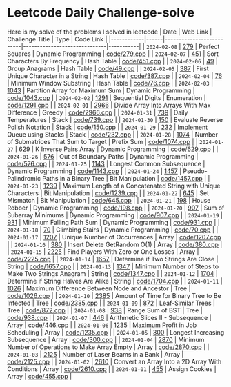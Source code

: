# Leetcode Daily Challenge-solve
Here is my solve of the problems I solved in leetcode
| Date       |   Web Link  | Challenge Title          | Type                         | Code Link |
|------------|------|--------------------------|------------------------------|-----------|
| `2024-02-08` | [279](https://leetcode.com/problems/perfect-squares/description/) | Perfect Squares | Dynamic Programming | [code/279.cpp](code/279.cpp) |
| `2024-02-07` | [451](https://leetcode.com/problems/sort-characters-by-frequency/description/) | Sort Characters By Frequency | Hash Table | [code/451.cpp](code/451.cpp) |
| `2024-02-06` | [49](https://leetcode.com/problems/group-anagrams/description/) | Group Anagrams | Hash Table | [code/49.cpp](code/49.cpp) |
| `2024-02-05` | [387](https://leetcode.com/problems/first-unique-character-in-a-string/description/) | First Unique Character in a String | Hash Table | [code/387.cpp](code/387.cpp) |
| `2024-02-04` | [76](https://leetcode.com/problems/minimum-window-substring/description/) | Minimum Window Substring | Hash Table | [code/76.cpp](code/76.cpp) |
| `2024-02-03` | [1043](https://leetcode.com/problems/partition-array-for-maximum-sum/description/) | Partition Array for Maximum Sum | Dynamic Programming | [code/1043.cpp](code/1043.cpp) |
| `2024-02-02` | [1291](https://leetcode.com/problems/sequential-digits/description/) | Sequential Digits | Enumeration | [code/1291.cpp](code/1291.cpp) |
| `2024-02-01` | [2966](https://leetcode.com/problems/divide-array-into-arrays-with-max-difference/description/) | Divide Array Into Arrays With Max Difference | Greedy | [code/2966.cpp](code/2966.cpp) |
| `2024-01-31` | [739](https://leetcode.com/problems/daily-temperatures/description/) | Daily Temperatures | Stack | [code/739.cpp](code/739.cpp) |
| `2024-01-30` | [150](https://leetcode.com/problems/evaluate-reverse-polish-notation/description/) | Evaluate Reverse Polish Notation | Stack | [code/150.cpp](code/150.cpp) |
| `2024-01-29` | [232](https://leetcode.com/problems/implement-queue-using-stacks/description/) | Implement Queue using Stacks | Stack | [code/232.cpp](code/232.cpp) |
| `2024-01-28` | [1074](https://leetcode.com/problems/number-of-submatrices-that-sum-to-target/description/) | Number of Submatrices That Sum to Target | Prefix Sum | [code/1074.cpp](code/1074.cpp) |
| `2024-01-27` | [629](https://leetcode.com/problems/k-inverse-pairs-array/description/) | K Inverse Pairs Array | Dynamic Programming | [code/629.cpp](code/629.cpp) |
| `2024-01-26` | [576](https://leetcode.com/problems/out-of-boundary-paths/description/) | Out of Boundary Paths | Dynamic Programming | [code/576.cpp](code/576.cpp) |
| `2024-01-25` | [1143](https://leetcode.com/problems/longest-common-subsequence/description/) | Longest Common Subsequence | Dynamic Programming | [code/1143.cpp](code/1143.cpp) |
| `2024-01-24` | [1457](https://leetcode.com/problems/pseudo-palindromic-paths-in-a-binary-tree/description/) | Pseudo-Palindromic Paths in a Binary Tree | Bit Manipulation | [code/1457.cpp](code/1457.cpp) |
| `2024-01-23` | [1239](https://leetcode.com/problems/maximum-length-of-a-concatenated-string-with-unique-characters/description/) | Maximum Length of a Concatenated String with Unique Characters | Bit Manipulation | [code/1239.cpp](code/1239.cpp) |
| `2024-01-22` | [645](https://leetcode.com/problems/set-mismatch/description/) | Set Mismatch | Bit Manipulation | [code/645.cpp](code/645.cpp) |
| `2024-01-21` | [198](https://leetcode.com/problems/house-robber/description/) | House Robber | Dynamic Programming | [code/198.cpp](code/198.cpp) |
| `2024-01-20` | [907](https://leetcode.com/problems/sum-of-subarray-minimums/description/) | Sum of Subarray Minimums | Dynamic Programming | [code/907.cpp](code/907.cpp) |
| `2024-01-19` | [931](https://leetcode.com/problems/minimum-falling-path-sum/description/) | Minimum Falling Path Sum | Dynamic Programming | [code/931.cpp](code/931.cpp) |
| `2024-01-18` | [70](https://leetcode.com/problems/climbing-stairs/description/) | Climbing Stairs | Dynamic Programming | [code/70.cpp](code/70.cpp) |
| `2024-01-17` | [1207](https://leetcode.com/problems/unique-number-of-occurrences/description/) | Unique Number of Occurrences | Array | [code/1207.cpp](code/1207.cpp) |
| `2024-01-16` | [380](https://leetcode.com/problems/insert-delete-getrandom-o1/description/) | Insert Delete GetRandom O(1) | Array | [code/380.cpp](code/380.cpp) |
| `2024-01-15` | [2225](https://leetcode.com/problems/find-players-with-zero-or-one-losses/description/) | Find Players With Zero or One Losses | Array | [code/2225.cpp](code/2225.cpp) |
| `2024-01-14` | [1657](https://leetcode.com/problems/determine-if-two-strings-are-close/description/) | Determine if Two Strings Are Close | String | [code/1657.cpp](code/1657.cpp) |
| `2024-01-13` | [1347](https://leetcode.com/problems/minimum-number-of-steps-to-make-two-strings-anagram/description/) | Minimum Number of Steps to Make Two Strings Anagram | String | [code/1347.cpp](code/1347.cpp) |
| `2024-01-12` | [1704](https://leetcode.com/problems/determine-if-string-halves-are-alike/) | Determine if String Halves Are Alike | String | [code/1704.cpp](code/1704.cpp) |
| `2024-01-11` | [1026](https://leetcode.com/problems/maximum-difference-between-node-and-ancestor/) | Maximum Difference Between Node and Ancestor | Tree | [code/1026.cpp](code/1026.cpp) |
| `2024-01-10` | [2385](https://leetcode.com/problems/amount-of-time-for-binary-tree-to-be-infected/description/) | Amount of Time for Binary Tree to Be Infected | Tree | [code/2385.cpp](code/2385.cpp) |
| `2024-01-09` | [872](https://leetcode.com/problems/leaf-similar-trees/description/) | Leaf-Similar Trees | Tree | [code/872.cpp](code/872.cpp) |
| `2024-01-08` | [938](https://www.leetcode.com/problems/range-sum-of-bst/) | Range Sum of BST | Tree | [code/938.cpp](code/938.cpp) |
| `2024-01-07` | [446](https://www.leetcode.com/problems/arithmetic-slices-ii-subsequence/) | Arithmetic Slices II - Subsequence | Array | [code/446.cpp](code/446.cpp) |
| `2024-01-06` | [1235](https://www.leetcode.com/problems/maximum-profit-in-job-scheduling/) | Maximum Profit in Job Scheduling | Array | [code/1235.cpp](code/1235.cpp) |
| `2024-01-05` | [300](https://www.leetcode.com/problems/longest-increasing-subsequence/) | Longest Increasing Subsequence | Array | [code/300.cpp](code/300.cpp) |
| `2024-01-04` | [2870](https://www.leetcode.com/problems/minimum-number-of-operations-to-make-array-empty/) | Minimum Number of Operations to Make Array Empty | Array | [code/2870.cpp](code/2870.cpp) |
| `2024-01-03` | [2125](https://www.leetcode.com/problems/number-of-laser-beams-in-a-bank/) | Number of Laser Beams in a Bank | Array | [code/2125.cpp](code/2125.cpp) | 
| `2024-01-02` | [2610](https://www.leetcode.com/problems/convert-an-array-into-a-2d-array-with-conditions/) | Convert an Array Into a 2D Array With Conditions | Array | [code/2610.cpp](code/2610.cpp) |
| `2024-01-01` | [455](https://leetcode.com/problems/assign-cookies/description/) | Assign Cookies | Array | [code/455.cpp](code/455.cpp) |
